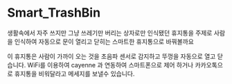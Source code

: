 # Smart_TrashBin

생활속에서 자주 쓰지만 그냥 쓰레기만 버리는 상자로만 인식됐던 휴지통을 주제로 사람을 인식하여 자동으로 문이 열리고 닫히는 스마트한 휴지통으로 바꿔볼까요 

이 휴지통은 사람이 가까이 오는 것을 초음파 센서로 감지하고 뚜껑을 자동으로 열고 닫습니다. WiFi를 이용하여 cayenne 과 연동하여 스마트폰으로 제어 하거나 카카오톡으로 휴지통을 비워달라고 메세지를 보낼수 있습니다. 

